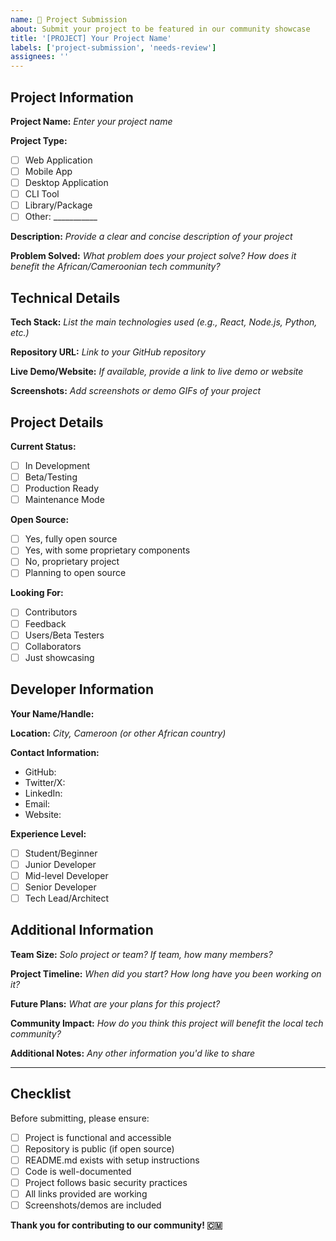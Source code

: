 ```yaml
---
name: 🚀 Project Submission
about: Submit your project to be featured in our community showcase
title: '[PROJECT] Your Project Name'
labels: ['project-submission', 'needs-review']
assignees: ''
---
```


## Project Information

**Project Name:** 
*Enter your project name*

**Project Type:** 
- [ ] Web Application
- [ ] Mobile App
- [ ] Desktop Application
- [ ] CLI Tool
- [ ] Library/Package
- [ ] Other: ___________

**Description:** 
*Provide a clear and concise description of your project*

**Problem Solved:** 
*What problem does your project solve? How does it benefit the African/Cameroonian tech community?*

## Technical Details

**Tech Stack:**
*List the main technologies used (e.g., React, Node.js, Python, etc.)*

**Repository URL:** 
*Link to your GitHub repository*

**Live Demo/Website:** 
*If available, provide a link to live demo or website*

**Screenshots:**
*Add screenshots or demo GIFs of your project*

## Project Details

**Current Status:**
- [ ] In Development
- [ ] Beta/Testing
- [ ] Production Ready
- [ ] Maintenance Mode

**Open Source:**
- [ ] Yes, fully open source
- [ ] Yes, with some proprietary components  
- [ ] No, proprietary project
- [ ] Planning to open source

**Looking For:**
- [ ] Contributors
- [ ] Feedback
- [ ] Users/Beta Testers
- [ ] Collaborators
- [ ] Just showcasing

## Developer Information

**Your Name/Handle:** 

**Location:** 
*City, Cameroon (or other African country)*

**Contact Information:**
- GitHub: 
- Twitter/X: 
- LinkedIn: 
- Email: 
- Website: 

**Experience Level:**
- [ ] Student/Beginner
- [ ] Junior Developer
- [ ] Mid-level Developer
- [ ] Senior Developer
- [ ] Tech Lead/Architect

## Additional Information

**Team Size:** 
*Solo project or team? If team, how many members?*

**Project Timeline:** 
*When did you start? How long have you been working on it?*

**Future Plans:** 
*What are your plans for this project?*

**Community Impact:** 
*How do you think this project will benefit the local tech community?*

**Additional Notes:**
*Any other information you'd like to share*

---

## Checklist

Before submitting, please ensure:

- [ ] Project is functional and accessible
- [ ] Repository is public (if open source)
- [ ] README.md exists with setup instructions
- [ ] Code is well-documented
- [ ] Project follows basic security practices
- [ ] All links provided are working
- [ ] Screenshots/demos are included

**Thank you for contributing to our community! 🇨🇲**